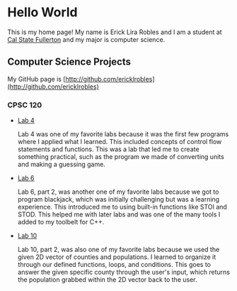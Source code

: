 # Hello World

This is my home page! My name is Erick Lira Robles and I am a student at [Cal State Fullerton](http://www.fullerton.edu/) and my major is computer science.

## Computer Science Projects

My GitHub page is [http://github.com/ericklrobles](http://github.com/ericklrobles)

### CPSC 120

* [Lab 4](https://github.com/cpsc-fall-2023/cpsc-120-lab-04-sam-erick-and-brandon)
  
   Lab 4 was one of my favorite labs because it was the first few programs where I applied what I learned. This included concepts of control flow statements and functions. This was a lab that led me to create something practical, such as the program we made of converting units and making a guessing game.

* [Lab 6](https://github.com/cpsc-fall-2023/cpsc-120-lab-06-erick-kyle)
  
   Lab 6, part 2, was another one of my favorite labs because we got to program blackjack, which was initially challenging but was a learning experience. This introduced me to using built-in functions like STOI and STOD. This helped me with later labs and was one of the many tools I added to my toolbelt for C++.

* [Lab 10](https://github.com/cpsc-fall-2023/cpsc-120-lab-10-erick-and-eileen)
  
   Lab 10, part 2, was also one of my favorite labs because we used the given 2D vector of counties and populations. I learned to organize it through our defined functions, loops, and conditions. This goes to answer the given specific county through the user's input, which returns the population grabbed within the 2D vector back to the user.
